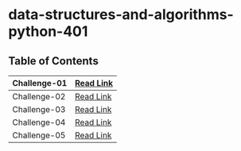 # data-structures-and-algorithms-python-401

## Table of Contents

| Challenge-01       | [Read Link ](https://github.com/aghyadalbalkhi-ASAC/data-structures-and-algorithms-python-401/blob/main/data_structures_and_algorithms/challenges/array_reverse/README.md)  |
|-------------------------|----------------------------------------------------------------------------------------------------|
| Challenge-02       | [Read Link ](https://github.com/aghyadalbalkhi-ASAC/data-structures-and-algorithms-python-401/blob/main/data_structures_and_algorithms/challenges/array_shift/README.md)  |
| Challenge-03       | [Read Link ](https://github.com/aghyadalbalkhi-ASAC/data-structures-and-algorithms-python-401/blob/main/data_structures_and_algorithms/challenges/binary_search/README.md)  |
| Challenge-04       | [Read Link ]()  |
| Challenge-05       | [Read Link ]()  |
